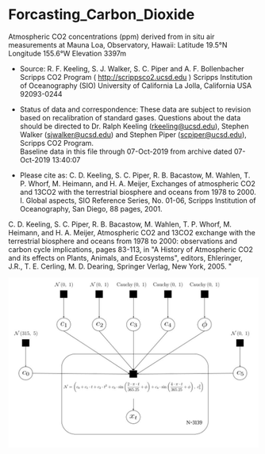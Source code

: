 # Forcasting_Carbon_Dioxide


Atmospheric CO2 concentrations (ppm) derived from in situ air measurements at Mauna Loa, Observatory, Hawaii: Latitude 19.5°N Longitude 155.6°W Elevation 3397m

- Source: R. F. Keeling, S. J. Walker, S. C. Piper and A. F. Bollenbacher Scripps CO2 Program ( http://scrippsco2.ucsd.edu )            Scripps Institution of Oceanography (SIO) University of California La Jolla, California USA 92093-0244                                    

- Status of data and correspondence:
These data are subject to revision based on recalibration of standard gases. Questions about the data should be directed to Dr. Ralph Keeling (rkeeling@ucsd.edu), Stephen Walker (sjwalker@ucsd.edu) and Stephen Piper (scpiper@ucsd.edu), Scripps CO2 Program.            
Baseline data in this file through 07-Oct-2019 from archive dated 07-Oct-2019 13:40:07

- Please cite as:
C. D. Keeling, S. C. Piper, R. B. Bacastow, M. Wahlen, T. P. Whorf, M. Heimann, and H. A. Meijer, Exchanges of atmospheric CO2 and 13CO2 with the terrestrial biosphere and oceans from 1978 to 2000.  I. Global aspects, SIO Reference Series, No. 01-06, Scripps Institution of Oceanography, San Diego, 88 pages, 2001.

C. D. Keeling, S. C. Piper, R. B. Bacastow, M. Wahlen, T. P. Whorf, M. Heimann, and H. A. Meijer, Atmospheric CO2 and 13CO2 exchange with the terrestrial biosphere and oceans from 1978 to 2000: observations and carbon cycle implications, pages 83-113, in "A History of Atmospheric CO2 and its effects on Plants, Animals, and Ecosystems", editors, Ehleringer, J.R., T. E. Cerling, M. D. Dearing, Springer Verlag, New York, 2005.                                                                          "



![GitHub output_24_0](https://github.com/Tahahaha7/Forcasting_Carbon_Dioxide/blob/master/output_24_0.png)
